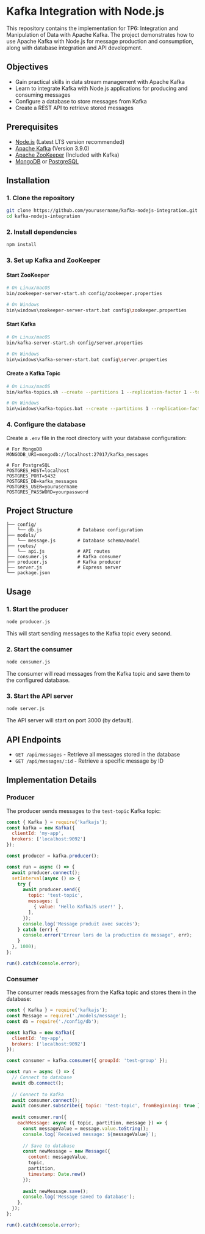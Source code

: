 # Kafka Integration with Node.js

This repository contains the implementation for TP6: Integration and Manipulation of Data with Apache Kafka. The project demonstrates how to use Apache Kafka with Node.js for message production and consumption, along with database integration and API development.

## Objectives

- Gain practical skills in data stream management with Apache Kafka
- Learn to integrate Kafka with Node.js applications for producing and consuming messages
- Configure a database to store messages from Kafka
- Create a REST API to retrieve stored messages

## Prerequisites

- [Node.js](https://nodejs.org/) (Latest LTS version recommended)
- [Apache Kafka](https://kafka.apache.org/downloads) (Version 3.9.0)
- [Apache ZooKeeper](https://kafka.apache.org/downloads) (Included with Kafka)
- [MongoDB](https://www.mongodb.com/try/download/community) or [PostgreSQL](https://www.postgresql.org/download/)

## Installation

### 1. Clone the repository

```bash
git clone https://github.com/yourusername/kafka-nodejs-integration.git
cd kafka-nodejs-integration
```

### 2. Install dependencies

```bash
npm install
```

### 3. Set up Kafka and ZooKeeper

#### Start ZooKeeper
```bash
# On Linux/macOS
bin/zookeeper-server-start.sh config/zookeeper.properties

# On Windows
bin\windows\zookeeper-server-start.bat config\zookeeper.properties
```

#### Start Kafka
```bash
# On Linux/macOS
bin/kafka-server-start.sh config/server.properties

# On Windows
bin\windows\kafka-server-start.bat config\server.properties
```

#### Create a Kafka Topic
```bash
# On Linux/macOS
bin/kafka-topics.sh --create --partitions 1 --replication-factor 1 --topic test-topic --bootstrap-server localhost:9092

# On Windows
bin\windows\kafka-topics.bat --create --partitions 1 --replication-factor 1 --topic test-topic --bootstrap-server localhost:9092
```

### 4. Configure the database

Create a `.env` file in the root directory with your database configuration:

```
# For MongoDB
MONGODB_URI=mongodb://localhost:27017/kafka_messages

# For PostgreSQL
POSTGRES_HOST=localhost
POSTGRES_PORT=5432
POSTGRES_DB=kafka_messages
POSTGRES_USER=yourusername
POSTGRES_PASSWORD=yourpassword
```

## Project Structure

```
├── config/
│   └── db.js             # Database configuration
├── models/
│   └── message.js        # Database schema/model
├── routes/
│   └── api.js            # API routes
├── consumer.js           # Kafka consumer
├── producer.js           # Kafka producer
├── server.js             # Express server
└── package.json
```

## Usage

### 1. Start the producer

```bash
node producer.js
```

This will start sending messages to the Kafka topic every second.

### 2. Start the consumer

```bash
node consumer.js
```

The consumer will read messages from the Kafka topic and save them to the configured database.

### 3. Start the API server

```bash
node server.js
```

The API server will start on port 3000 (by default).

## API Endpoints

- `GET /api/messages` - Retrieve all messages stored in the database
- `GET /api/messages/:id` - Retrieve a specific message by ID

## Implementation Details

### Producer

The producer sends messages to the `test-topic` Kafka topic:

```javascript
const { Kafka } = require('kafkajs');
const kafka = new Kafka({
  clientId: 'my-app',
  brokers: ['localhost:9092']
});

const producer = kafka.producer();

const run = async () => {
  await producer.connect();
  setInterval(async () => {
    try {
      await producer.send({
        topic: 'test-topic',
        messages: [
          { value: 'Hello KafkaJS user!' },
        ],
      });
      console.log('Message produit avec succès');
    } catch (err) {
      console.error("Erreur lors de la production de message", err);
    }
  }, 1000);
};

run().catch(console.error);
```

### Consumer

The consumer reads messages from the Kafka topic and stores them in the database:

```javascript
const { Kafka } = require('kafkajs');
const Message = require('./models/message');
const db = require('./config/db');

const kafka = new Kafka({
  clientId: 'my-app',
  brokers: ['localhost:9092']
});

const consumer = kafka.consumer({ groupId: 'test-group' });

const run = async () => {
  // Connect to database
  await db.connect();
  
  // Connect to Kafka
  await consumer.connect();
  await consumer.subscribe({ topic: 'test-topic', fromBeginning: true });
  
  await consumer.run({
    eachMessage: async ({ topic, partition, message }) => {
      const messageValue = message.value.toString();
      console.log(`Received message: ${messageValue}`);
      
      // Save to database
      const newMessage = new Message({
        content: messageValue,
        topic,
        partition,
        timestamp: Date.now()
      });
      
      await newMessage.save();
      console.log('Message saved to database');
    },
  });
};

run().catch(console.error);
```

